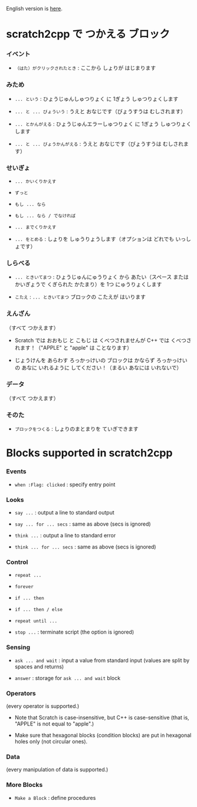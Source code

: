 English version is [here](#english).

<a name="japanese"></a>
# scratch2cpp で つかえる ブロック

### イベント

* `（はた）がクリックされたとき` : ここから しょりが はじまります

### みため

* `... という` : ひょうじゅんしゅつりょく に 1ぎょう しゅつりょくします

* `... と ... びょういう` : うえと おなじです（びょうすうは むしされます）

* `... とかんがえる` : ひょうじゅんエラーしゅつりょく に 1ぎょう しゅつりょくします

* `... と ... びょうかんがえる` : うえと おなじです（びょうすうは むしされます）

### せいぎょ

* `... かいくりかえす`

* `ずっと`

* `もし ... なら`

* `もし ... なら / でなければ`

* `... までくりかえす`

* `... をとめる` : しょりを しゅうりょうします（オプションは どれでも いっしょです）

### しらべる

* `... ときいてまつ` : ひょうじゅんにゅうりょく から あたい（スペース または かいぎょうで くぎられた かたまり）を 1つ にゅうりょくします

* `こたえ` : `... ときいてまつ` ブロックの こたえが はいります

### えんざん

（すべて つかえます）

* Scratch では おおもじ と こもじ は くべつされませんが C++ では くべつされます！（"APPLE" と "apple" は ことなります）

* じょうけんを あらわす ろっかっけいの ブロックは かならず ろっかっけいの あなに いれるように してください！（まるい あなには いれないで）

### データ

（すべて つかえます）

### そのた

* `ブロックをつくる` : しょりのまとまりを ていぎできます


<a name="english"></a>
# Blocks supported in scratch2cpp

### Events

* `when :Flag: clicked` : specify entry point

### Looks

* `say ...` : output a line to standard output

* `say ... for ... secs` : same as above (secs is ignored)

* `think ...` : output a line to standard error

* `think ... for ... secs` : same as above (secs is ignored)

### Control

* `repeat ...`

* `forever`

* `if ... then`

* `if ... then / else`

* `repeat until ...`

* `stop ...` : terminate script (the option is ignored) 

### Sensing

* `ask ... and wait` : input a value from standard input (values are split by spaces and returns)

* `answer` : storage for `ask ... and wait` block

### Operators

(every operator is supported.)

* Note that Scratch is case-insensitive, but C++ is case-sensitive (that is, "APPLE" is not equal to "apple".)

* Make sure that hexagonal blocks (condition blocks) are put in hexagonal holes only (not circular ones).

### Data

(every manipulation of data is supported.)

### More Blocks

* `Make a Block` : define procedures





